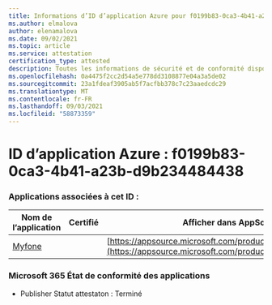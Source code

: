 ```yaml
---
title: Informations d’ID d’application Azure pour f0199b83-0ca3-4b41-a23b-d9b234484438
ms.author: elmalova
author: elenamalova
ms.date: 09/02/2021
ms.topic: article
ms.service: attestation
certification_type: attested
description: Toutes les informations de sécurité et de conformité disponibles pour f0199b83-0ca3-4b41-a23b-d9b234484438.
ms.openlocfilehash: 0a4475f2cc2d54a5e778dd3108877e04a3a5de02
ms.sourcegitcommit: 23a1fdeaf3905ab5f7acfbb378c7c23aaedcdc29
ms.translationtype: MT
ms.contentlocale: fr-FR
ms.lasthandoff: 09/03/2021
ms.locfileid: "58873359"
---
```

# <a name="azure-app-id-f0199b83-0ca3-4b41-a23b-d9b234484438"></a>ID d’application Azure : f0199b83-0ca3-4b41-a23b-d9b234484438


### <a name="apps-associated-with-this-id"></a>Applications associées à cet ID :
| **Nom de l’application** | **Certifié** | **Afficher dans AppSource** |
|--------------|---------------|-----------------------|
| [Myfone](https://docs.microsoft.com/microsoft-365-app-certification/forward/WA200000716) |  | [https://appsource.microsoft.com/product/office/WA200000716](https://appsource.microsoft.com/product/office/WA200000716) |

### <a name="microsoft-365-app-compliance-status"></a>Microsoft 365 État de conformité des applications
- Publisher Statut attestaton : Terminé
